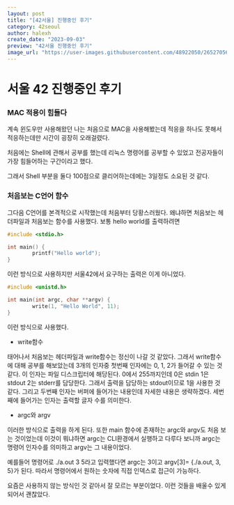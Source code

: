 ```yaml
---
layout: post
title: "[42서울] 진행중인 후기"
category: 42seoul
author: halexh
create_date: "2023-09-03"
preview: "42서울 진행중인 후기"
image_url: "https://user-images.githubusercontent.com/48922050/265270567-234aab98-4c95-41de-820e-07aa6376f9d3.jpg"
---
```


# 서울 42 진행중인 후기

### MAC 적용이 힘들다

계속 윈도우만 사용해왔던 나는 처음으로 MAC을 사용해봤는데 적응을 하나도 못해서 적응하는데만 시간이 굉장히 오래걸렸다.

처음에는 Shell에 관해서 공부를 했는데 리눅스 명령어를 공부할 수 있었고 전공자들이 가장 힘들어하는 구간이라고 했다.

그래서 Shell 부분을 둘다 100점으로 클리어하는데에는 3일정도 소요된 것 같다.

### 처음보는 C언어 함수

그다음 C언어를 본격적으로 시작했는데 처음부터 당황스러웠다. 왜냐하면 처음보는 헤더파일과 처음보는 함수를 사용했다. 보통 hello world를 출력하려면

```c
#include <stdio.h>

int main() {
		printf("Hello world");
}
```

이런 방식으로 사용하지만 서울42에서 요구하는 출력은 이게 아니었다.

```c
#include <unistd.h>

int main(int argc, char **argv) {
		write(1, "Hello World", 11);
}
```

이런 방식으로 사용했다.

- write함수

태어나서 처음보는 헤더파일과 write함수는 정신이 나갈 것 같았다. 그래서 write함수에 대해 공부를 해보았는데 3개의 인자중 첫번째 인자에는 0, 1, 2가 들어갈 수 있는 것 같다. 이 인자는 파일 디스크립터에 해당된다. 0에서 255까지인데 0은 stdin 1은 stdout 2는 stderr를 담당한다. 그래서 출력을 담당하는 stdout이므로 1을 사용한 것 같다. 그리고 두번째 인자는 버퍼에 들어가는 내용인데 자세한 내용은 생략하겠다. 세번째에 들어가는 인자는 출력할 글자 수를 의미한다.

- argc와 argv

이러한 방식으로 출력을 하게 된다. 또한 main 함수에 존재하는 argc와 argv도 처음 보는 것이었는데 이것이 뭐냐하면 argc는 CLI환경에서 실행하고 다루다 보니까 argc는 명령어 인자수를 의미하고 argv는 그 내용이었다.

예를들어 명령어로 ./a.out 3 5라고 입력했다면 argc는 3이고 argv[3]= {./a.out, 3, 5}가 된다. 따라서 명령어에서 원하는 숫자에 직접 인덱스로 접근이 가능하다.

요즘은 사용하지 않는 방식인 것 같아서 잘 모르는 부분이었다. 이런 것들을 배울수 있게 되어서 괜찮았다.
